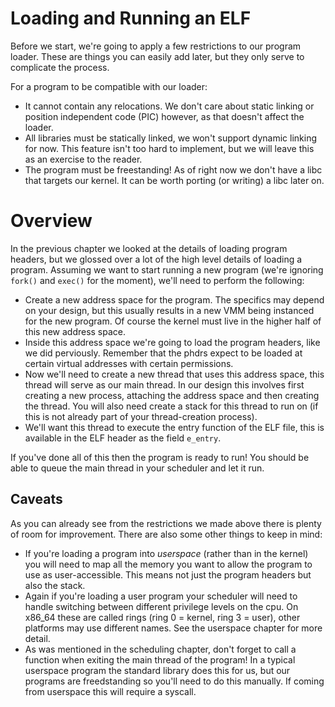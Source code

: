 # Loading and Running an ELF

Before we start, we're going to apply a few restrictions to our program loader. These are things you can easily add later, but they only serve to complicate the process.

For a program to be compatible with our loader:

- It cannot contain any relocations. We don't care about static linking or position independent code (PIC) however, as that doesn't affect the loader.
- All libraries must be statically linked, we won't support dynamic linking for now. This feature isn't too hard to implement, but we will leave this as an exercise to the reader.
- The program must be freestanding! As of right now we don't have a libc that targets our kernel. It can be worth porting (or writing) a libc later on.

# Overview

In the previous chapter we looked at the details of loading program headers, but we glossed over a lot of the high level details of loading a program. Assuming we want to start running a new program (we're ignoring `fork()` and `exec()` for the moment), we'll need to perform the following:

- Create a new address space for the program. The specifics may depend on your design, but this usually results in a new VMM being instanced for the new program. Of course the kernel must live in the higher half of this new address space.
- Inside this address space we're going to load the program headers, like we did perviously. Remember that the phdrs expect to be loaded at certain virtual addresses with certain permissions.
- Now we'll need to create a new thread that uses this address space, this thread will serve as our main thread. In our design this involves first creating a new process, attaching the address space and then creating the thread. You will also need create a stack for this thread to run on (if this is not already part of your thread-creation process).
- We'll want this thread to execute the entry function of the ELF file, this is available in the ELF header as the field `e_entry`.

If you've done all of this then the program is ready to run! You should be able to queue the main thread in your scheduler and let it run.

## Caveats

As you can already see from the restrictions we made above there is plenty of room for improvement. There are also some other things to keep in mind:

- If you're loading a program into *userspace* (rather than in the kernel) you will need to map all the memory you want to allow the program to use as user-accessible. This means not just the program headers but also the stack.
- Again if you're loading a user program your scheduler will need to handle switching between different privilege levels on the cpu. On x86_64 these are called rings (ring 0 = kernel, ring 3 = user), other platforms may use different names. See the userspace chapter for more detail.
- As was mentioned in the scheduling chapter, don't forget to call a function when exiting the main thread of the program! In a typical userspace program the standard library does this for us, but our programs are freedstanding so you'll need to do this manually. If coming from userspace this will require a syscall.
